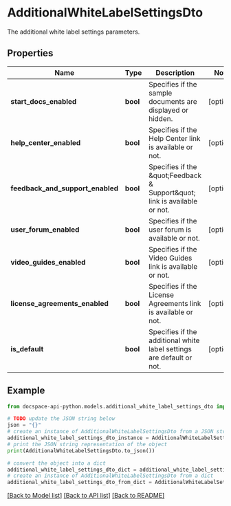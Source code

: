 # AdditionalWhiteLabelSettingsDto
The additional white label settings parameters.

## Properties

Name | Type | Description | Notes
------------ | ------------- | ------------- | -------------
**start_docs_enabled** | **bool** | Specifies if the sample documents are displayed or hidden. | [optional] 
**help_center_enabled** | **bool** | Specifies if the Help Center link is available or not. | [optional] 
**feedback_and_support_enabled** | **bool** | Specifies if the \&quot;Feedback &amp; Support\&quot; link is available or not. | [optional] 
**user_forum_enabled** | **bool** | Specifies if the user forum is available or not. | [optional] 
**video_guides_enabled** | **bool** | Specifies if the Video Guides link is available or not. | [optional] 
**license_agreements_enabled** | **bool** | Specifies if the License Agreements link is available or not. | [optional] 
**is_default** | **bool** | Specifies if the additional white label settings are default or not. | [optional] 

## Example

```python
from docspace-api-python.models.additional_white_label_settings_dto import AdditionalWhiteLabelSettingsDto

# TODO update the JSON string below
json = "{}"
# create an instance of AdditionalWhiteLabelSettingsDto from a JSON string
additional_white_label_settings_dto_instance = AdditionalWhiteLabelSettingsDto.from_json(json)
# print the JSON string representation of the object
print(AdditionalWhiteLabelSettingsDto.to_json())

# convert the object into a dict
additional_white_label_settings_dto_dict = additional_white_label_settings_dto_instance.to_dict()
# create an instance of AdditionalWhiteLabelSettingsDto from a dict
additional_white_label_settings_dto_from_dict = AdditionalWhiteLabelSettingsDto.from_dict(additional_white_label_settings_dto_dict)
```
[[Back to Model list]](../README.md#documentation-for-models) [[Back to API list]](../README.md#documentation-for-api-endpoints) [[Back to README]](../README.md)


